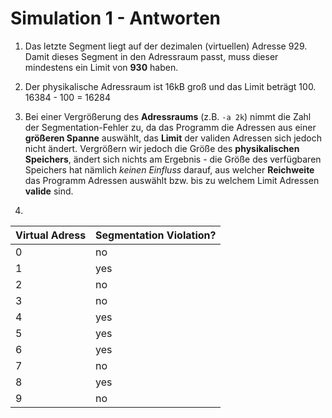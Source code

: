 # Simulation 1 - Antworten

1. Das letzte Segment liegt auf der dezimalen (virtuellen) Adresse 929. Damit dieses Segment in den Adressraum passt, muss dieser mindestens ein Limit von **930** haben.

2. Der physikalische Adressraum ist 16kB groß und das Limit beträgt 100. 16384 - 100 = 16284

3. Bei einer Vergrößerung des **Adressraums** (z.B. `-a 2k`) nimmt die Zahl der Segmentation-Fehler zu, da das Programm die Adressen aus einer **größeren Spanne** auswählt, das **Limit** der validen Adressen sich jedoch nicht ändert. Vergrößern wir jedoch die Größe des **physikalischen Speichers**, ändert sich nichts am Ergebnis - die Größe des verfügbaren Speichers hat nämlich *keinen Einfluss* darauf, aus welcher **Reichweite** das Programm Adressen auswählt bzw. bis zu welchem Limit Adressen **valide** sind.

4.
Virtual Adress | Segmentation Violation?
---|---
0|no
1|yes
2|no
3|no
4|yes
5|yes
6|yes
7|no
8|yes
9|no
